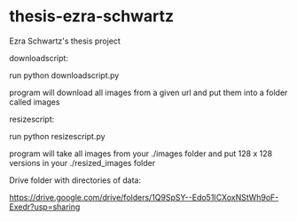 # thesis-ezra-schwartz
Ezra Schwartz's thesis project

downloadscript: 

run python downloadscript.py <url csv filename>

program will download all images from a given url and put them into a folder called images

resizescript:

run python resizescript.py

program will take all images from your ./images folder and put 128 x 128 versions in your ./resized_images folder

Drive folder with directories of data:

https://drive.google.com/drive/folders/1Q9SpSY--Edo51ICXoxNStWh9oF-Exedr?usp=sharing 